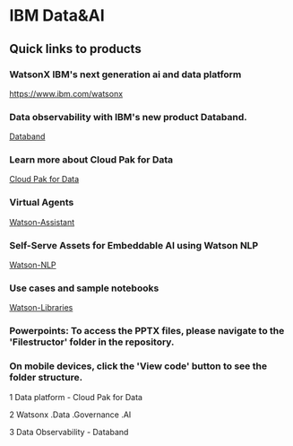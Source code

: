 # IBM Data&AI 




## Quick links to products

### WatsonX IBM's next generation ai and data platform
https://www.ibm.com/watsonx


### Data observability with IBM's new product Databand.
[Databand](https://www.databand.ai)

### Learn more about Cloud Pak for Data
[Cloud Pak for Data](https://www.ibm.com/products/cloud-pak-for-data)

### Virtual Agents
[Watson-Assistant](https://www.ibm.com/products/watson-assistant)
### Self-Serve Assets for Embeddable AI using Watson NLP
[Watson-NLP](https://github.com/ibm-build-lab/Watson-NLP)
### Use cases and sample notebooks
[Watson-Libraries](https://www.ibm.com/docs/en/watson-libraries?topic=home-use-cases-sample-notebooks)


### Powerpoints: To access the PPTX files, please navigate to the 'Filestructor' folder in the repository. 
### On mobile devices, click the 'View code' button to see the folder structure.

1		Data platform - Cloud Pak for Data

2		Watsonx .Data .Governance .AI

3		Data Observability - Databand




